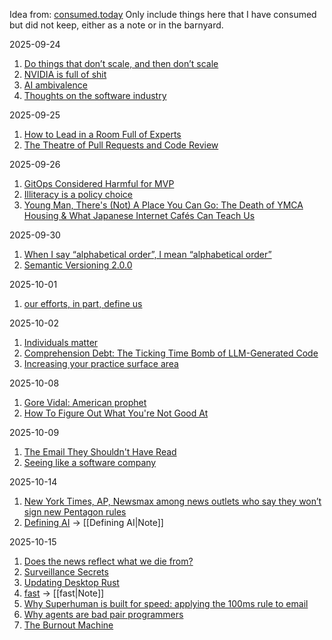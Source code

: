 Idea from: [consumed.today](https://consumed.today/)
Only include things here that I have consumed but did not keep, either as a note or in the barnyard.

2025-09-24
1. [Do things that don’t scale, and then don’t scale]( https://derwiki.medium.com/do-things-that-dont-scale-and-then-don-t-scale-9fd2cd7e2156)
2. [NVIDIA is full of shit](https://blog.sebin-nyshkim.net/posts/nvidia-is-full-of-shit/ )
3. [AI ambivalence](https://nolanlawson.com/2025/04/02/ai-ambivalence/)
4. [Thoughts on the software industry](https://linus.coffee/note/software-industry/)

2025-09-25
1. [How to Lead in a Room Full of Experts](https://idiallo.com/blog/how-to-lead-in-a-room-full-of-experts)
2. [The Theatre of Pull Requests and Code Review](https://meks.quest/blogs/the-theatre-of-pull-requests-and-code-review)

2025-09-26
1. [GitOps Considered Harmful for MVP](https://knockdata.com/blog/gitops-considered-harmful)
2. [Illiteracy is a policy choice](https://www.theargumentmag.com/p/illiteracy-is-a-policy-choice)
3. [Young Man, There's (Not) A Place You Can Go: The Death of YMCA Housing & What Japanese Internet Cafés Can Teach Us](https://www.governance.fyi/p/young-man-theres-not-a-place-you)

2025-09-30
1. [When I say “alphabetical order”, I mean “alphabetical order”](https://sebastiano.tronto.net/blog/2025-09-28-alphabetic-order/)
2. [Semantic Versioning 2.0.0](https://semver.org/)

2025-10-01
1. [our efforts, in part, define us](https://weakty.com/posts/efforts/)

2025-10-02
1. [Individuals matter](https://danluu.com/people-matter/)
2. [Comprehension Debt: The Ticking Time Bomb of LLM-Generated Code](https://codemanship.wordpress.com/2025/09/30/comprehension-debt-the-ticking-time-bomb-of-llm-generated-code/)
3. [Increasing your practice surface area](https://www.indiehackers.com/post/lifestyle/increasing-your-practice-surface-area-agxYGi9bL0gd1WYYQZAu)

2025-10-08
1. [Gore Vidal: American prophet](https://www.newstatesman.com/ideas/2025/10/gore-vidal-american-prophet)
2. [How To Figure Out What You're Not Good At](https://blog.martin-haehnel.de/2025/10/07/how-to-figure-out-what-you-re-not-good-at/)

2025-10-09
1. [The Email They Shouldn't Have Read](https://it-notes.dragas.net/2025/10/08/the-email-they-shouldnt-have-read/)
2. [Seeing like a software company](https://www.seangoedecke.com/seeing-like-a-software-company/#fnref-2)

2025-10-14
1. [New York Times, AP, Newsmax among news outlets who say they won’t sign new Pentagon rules](https://apnews.com/article/pentagon-press-access-defense-department-rules-95878bce05096912887701eaa6d019c6)
2. [Defining AI](https://ali-alkhatib.com/blog/defining-ai) -> [[Defining AI|Note]]

2025-10-15
1. [Does the news reflect what we die from?](https://ourworldindata.org/does-the-news-reflect-what-we-die-from)
2. [Surveillance Secrets](https://www.lighthousereports.com/investigation/surveillance-secrets/)
3. [Updating Desktop Rust](https://tritium.legal/blog/update)
4. [fast](https://www.catherinejue.com/fast) -> [[fast|Note]]
5. [Why Superhuman is built for speed: applying the 100ms rule to email](https://blog.superhuman.com/superhuman-is-built-for-speed/?utm_source=catherinejue&utm_medium=email)
6. [Why agents are bad pair programmers](https://justin.searls.co/posts/why-agents-are-bad-pair-programmers/)
7. [The Burnout Machine](https://unionize.fyi/)